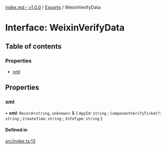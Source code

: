 [index.md - v1.0.0](../README.md) / [Exports](../modules.md) / WeixinVerifyData

# Interface: WeixinVerifyData

## Table of contents

### Properties

- [xml](WeixinVerifyData.md#xml)

## Properties

### xml

• **xml**: `Record`<`string`, `unknown`\> & { `AppId`: `string` ; `ComponentVerifyTicket?`: `string` ; `CreateTime`: `string` ; `InfoType`: `string` }

#### Defined in

[src/index.ts:13](https://github.com/saqqdy/node-wxcrypto/blob/570bce7/src/index.ts#L13)
